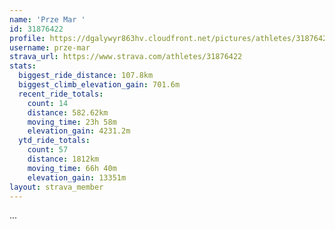 ```yaml
---
name: 'Prze Mar '
id: 31876422
profile: https://dgalywyr863hv.cloudfront.net/pictures/athletes/31876422/22548952/2/large.jpg
username: prze-mar
strava_url: https://www.strava.com/athletes/31876422
stats:
  biggest_ride_distance: 107.8km
  biggest_climb_elevation_gain: 701.6m
  recent_ride_totals:
    count: 14
    distance: 582.62km
    moving_time: 23h 58m
    elevation_gain: 4231.2m
  ytd_ride_totals:
    count: 57
    distance: 1812km
    moving_time: 66h 40m
    elevation_gain: 13351m
layout: strava_member
--- 
```

...
